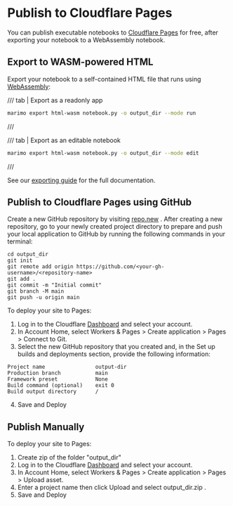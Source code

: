 # Publish to Cloudflare Pages

You can publish executable notebooks to [Cloudflare Pages](https://pages.cloudflare.com/)
for free, after exporting your notebook to a WebAssembly notebook.

## Export to WASM-powered HTML

Export your notebook to a self-contained HTML file that runs using [WebAssembly](../wasm.md):

/// tab | Export as a readonly app

```bash
marimo export html-wasm notebook.py -o output_dir --mode run
```

///

/// tab | Export as an editable notebook

```bash
marimo export html-wasm notebook.py -o output_dir --mode edit
```

///

See our [exporting guide](../exporting.md#export-to-wasm-powered-html) for
the full documentation.

## Publish to Cloudflare Pages using GitHub

Create a new GitHub repository by visiting [repo.new](https://repo.new/) . After creating a new repository, go to your newly created project directory to prepare and push your local application to GitHub by running the following commands in your terminal:

```
cd output_dir
git init
git remote add origin https://github.com/<your-gh-username>/<repository-name>
git add .
git commit -m "Initial commit"
git branch -M main
git push -u origin main

```

To deploy your site to Pages:

1. Log in to the Cloudflare [Dashboard](https://dash.cloudflare.com) and select your account.
2. In Account Home, select Workers & Pages > Create application > Pages > Connect to Git.
3. Select the new GitHub repository that you created and, in the Set up builds and deployments section, provide the following information:

```
Project name                output-dir
Production branch           main
Framework preset            None
Build command (optional)	exit 0
Build output directory	    /
```

4. Save and Deploy

## Publish Manually

To deploy your site to Pages:

1. Create zip of the folder "output_dir"
2. Log in to the Cloudflare [Dashboard](https://dash.cloudflare.com) and select your account.
3. In Account Home, select Workers & Pages > Create application > Pages > Upload asset.
4. Enter a project name then click Upload and select output_dir.zip .
5. Save and Deploy
